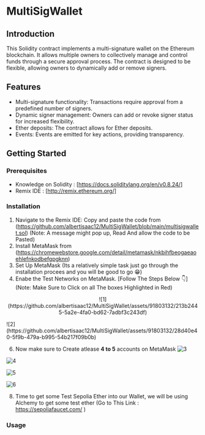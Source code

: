 # MultiSigWallet

## Introduction
This Solidity contract implements a multi-signature wallet on the Ethereum blockchain. It allows multiple owners to collectively manage and control funds through a secure approval process. The contract is designed to be flexible, allowing owners to dynamically add or remove signers.

## Features
- Multi-signature functionality: Transactions require approval from a predefined number of signers.
- Dynamic signer management: Owners can add or revoke signer status for increased flexibility.
- Ether deposits: The contract allows for Ether deposits.
- Events: Events are emitted for key actions, providing transparency.

## Getting Started

### Prerequisites
- Knowledge on Solidity : [https://docs.soliditylang.org/en/v0.8.24/]
- Remix IDE : [http://remix.ethereum.org/]

### Installation
1. Navigate to the Remix IDE: Copy and paste the code from (https://github.com/albertisaac12/MultiSigWallet/blob/main/multisigwallet.sol) (Note: A message might pop up, Read And allow the code to be Pasted)
2. Install MetaMask from (https://chromewebstore.google.com/detail/metamask/nkbihfbeogaeaoehlefnkodbefgpgknn)
3. Set Up MetaMask (Its a relatively simple task just go through the installation procees and you will be good to go 😁)
4. Enabe the Test Networks on MetaMask. [Follow The Steps Below 👇] (Note: Make Sure to Click on all The boxes Highlighted in Red)
  <p align="center">
  ![1](https://github.com/albertisaac12/MultiSigWallet/assets/91803132/213b2445-5a2e-4fa0-bd62-7adbf3c243df)
  </p>
  ![2](https://github.com/albertisaac12/MultiSigWallet/assets/91803132/28d40e40-5f9b-479a-b995-54b217f09b0b)
  
6. Now make sure to Create atlease **4 to 5** accounts on MetaMask
  ![3](https://github.com/albertisaac12/MultiSigWallet/assets/91803132/f6e2b3e4-4167-412a-ae83-3653fe45b358)

  ![4](https://github.com/albertisaac12/MultiSigWallet/assets/91803132/a094fd70-f1f8-48b6-ba29-f63fecc48f76)
  
  ![5](https://github.com/albertisaac12/MultiSigWallet/assets/91803132/43c6ae43-7e02-4c11-be88-9d252c11c1dc)
  
  ![6](https://github.com/albertisaac12/MultiSigWallet/assets/91803132/ed64bb93-80fc-46ab-83f1-9b167778fd8f)

8. Time to get some Test Sepolia Ether into our Wallet, we will be using Alchemy to get some test ether (Go to This Link : https://sepoliafaucet.com/ )
   


### Usage

